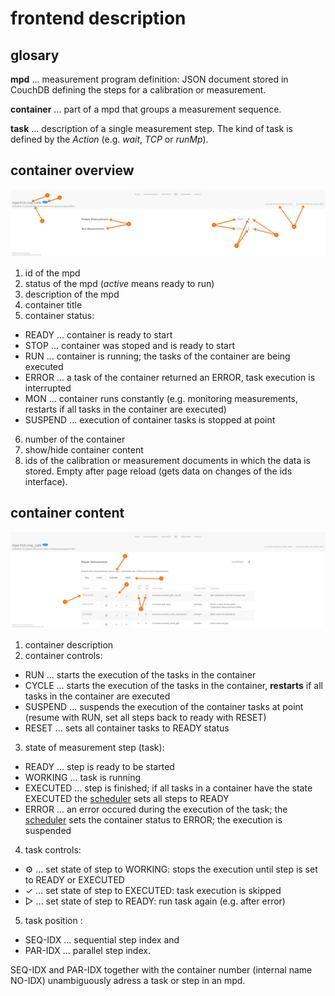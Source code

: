 # frontend description

## glosary

**mpd** ... measurement program definition: JSON document stored in
CouchDB defining the steps for a calibration or measurement.

**container** ... part of a mpd that groups a measurement sequence.

**task** ... description of a single measurement step. The kind of
task is defined by the _Action_ (e.g. _wait_, _TCP_ or _runMp_).

## container overview

<img src="frontend_i.jpeg" width="1200">

1. id of the mpd
2. status of the mpd (_active_ means ready to run)
3. description of the mpd
4. container title
5. container status:
* READY ... container is ready to start
* STOP ... container was stoped and is ready to start
* RUN ... container is running; the tasks of the container are being
  executed
* ERROR ... a task of the container returned an ERROR, task execution
  is interrupted
* MON ... container runs constantly (e.g. monitoring measurements,
  restarts if all tasks in the container are executed)
* SUSPEND ... execution of container tasks is stopped at point
6. number of the container
7. show/hide container content
8. ids of the calibration or measurement documents in which the data
   is stored. Empty after page reload (gets data on changes of 
   the ids interface). 

## container content
 
<img src="frontend_ii.jpeg" width="1200">

1. container description
2. container controls:
* RUN ... starts the execution of the tasks in the container
* CYCLE ... starts the execution of the tasks in the container,
  **restarts** if all tasks in the container are executed
* SUSPEND ... suspends the execution of the container tasks at point
  (resume with RUN, set all steps back to ready with RESET)
* RESET ... sets all container tasks to READY status
3. state of measurement step (task):
* READY ... step is ready to be started
* WORKING ... task is running
* EXECUTED ... step is finished; if all tasks in a container have the
  state EXECUTED the
  [scheduler](components/scheduler/src/metis/scheduler/core.clj) sets
  all steps to READY
* ERROR ... an error occured during the execution of the task; the  
  [scheduler](components/scheduler/src/metis/scheduler/core.clj) sets
  the container status to ERROR; the execution is suspended

4. task controls:
*  ⚙ ... set state of step to WORKING: stops the execution until step
   is set to READY or EXECUTED
*  ✓ ... set state of step to EXECUTED: task execution is skipped
*  ▷ ... set state of step to READY: run task again (e.g. after error)
5. task position : 
* SEQ-IDX ... sequential step index and 
* PAR-IDX ... parallel step index.

SEQ-IDX and PAR-IDX together with the container number (internal name
NO-IDX) unambiguously adress a task or step in an mpd.

